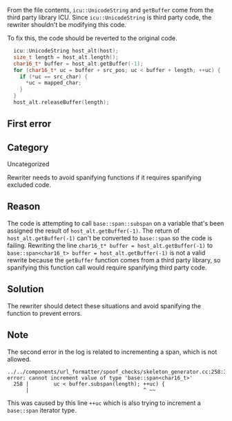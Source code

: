 From the file contents, `icu::UnicodeString` and `getBuffer` come from the third party library ICU. Since `icu::UnicodeString` is third party code, the rewriter shouldn't be modifying this code.

To fix this, the code should be reverted to the original code.

```c++
  icu::UnicodeString host_alt(host);
  size_t length = host_alt.length();
  char16_t* buffer = host_alt.getBuffer(-1);
  for (char16_t* uc = buffer + src_pos; uc < buffer + length; ++uc) {
    if (*uc == src_char) {
      *uc = mapped_char;
    }
  }
  host_alt.releaseBuffer(length);
```

## First error

## Category
Uncategorized

Rewriter needs to avoid spanifying functions if it requires spanifying excluded code.

## Reason
The code is attempting to call `base::span::subspan` on a variable that's been assigned the result of `host_alt.getBuffer(-1)`. The return of `host_alt.getBuffer(-1)` can't be converted to `base::span` so the code is failing. Rewriting the line `char16_t* buffer = host_alt.getBuffer(-1)` to `base::span<char16_t> buffer = host_alt.getBuffer(-1)` is not a valid rewrite because the `getBuffer` function comes from a third party library, so spanifying this function call would require spanifying third party code.

## Solution
The rewriter should detect these situations and avoid spanifying the function to prevent errors.

## Note
The second error in the log is related to incrementing a span, which is not allowed.

```
../../components/url_formatter/spoof_checks/skeleton_generator.cc:258:37: error: cannot increment value of type 'base::span<char16_t>'
  258 |        uc < buffer.subspan(length); ++uc) {
      |                                     ^ ~~
```

This was caused by this line `++uc` which is also trying to increment a `base::span` iterator type.